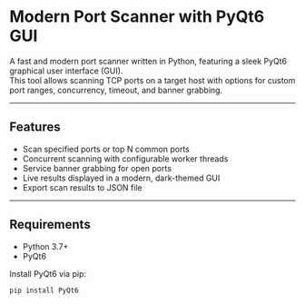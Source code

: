 # Modern Port Scanner with PyQt6 GUI

A fast and modern port scanner written in Python, featuring a sleek PyQt6 graphical user interface (GUI).  
This tool allows scanning TCP ports on a target host with options for custom port ranges, concurrency, timeout, and banner grabbing.

---

## Features

- Scan specified ports or top N common ports
- Concurrent scanning with configurable worker threads
- Service banner grabbing for open ports
- Live results displayed in a modern, dark-themed GUI
- Export scan results to JSON file

---

## Requirements

- Python 3.7+
- PyQt6

Install PyQt6 via pip:

```bash
pip install PyQt6
